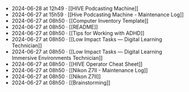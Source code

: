 - 2024-06-28 at 12h49 · [[HIVE Podcasting Machine]]
- 2024-06-27 at 15h59 · [[Hive Podcasting Machine - Maintenance Log]]
- 2024-06-27 at 08h50 · [[Computer Inventory Template]]
- 2024-06-27 at 08h50 · [[README]]
- 2024-06-27 at 08h50 · [[Tips for Working with ADHD]]
- 2024-06-27 at 08h50 · [[Low Impact Tasks — Digital Learning Technician]]
- 2024-06-27 at 08h50 · [[Low Impact Tasks — Digital Learning Immersive Environments Technician]]
- 2024-06-27 at 08h50 · [[HIVE Operator Cheat Sheet]]
- 2024-06-27 at 08h50 · [[Nikon Z7II - Maintenance Log]]
- 2024-06-27 at 08h50 · [[Nikon Z7II]]
- 2024-06-27 at 08h50 · [[Brainstorming]]
